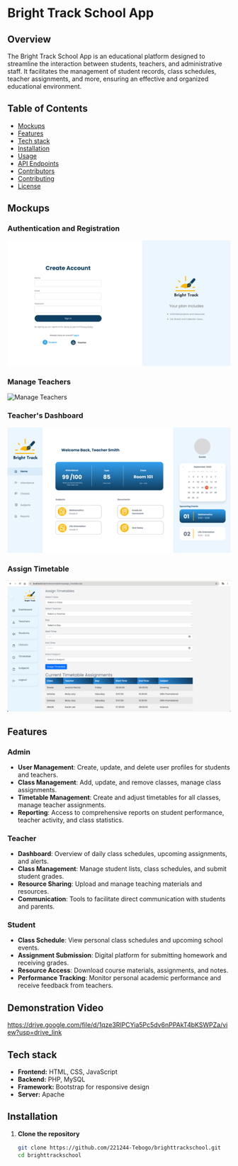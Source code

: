 # Bright Track School App

## Overview

The Bright Track School App is an educational platform designed to streamline the interaction between students, teachers, and administrative staff. It facilitates the management of student records, class schedules, teacher assignments, and more, ensuring an effective and organized educational environment.

## Table of Contents
- [Mockups](#mockups)
- [Features](#features)
- [Tech stack](#tech-stack)
- [Installation](#installation)
- [Usage](#usage)
- [API Endpoints](#api-endpoints)
- [Contributors](#contributors)
- [Contributing](#contributing)
- [License](#license)

## Mockups

### Authentication and Registration
![Authentication and Registration](mockups/auth-register.jpg)

### Manage Teachers
![Manage Teachers](mockups/manage_teachers.jpg)

### Teacher's Dashboard
![Teacher's Dashboard](mockups/teachers_dashboard.jpg)

### Assign Timetable
![Assign Timetable](mockups/assign_timetable.jpg)

## Features

### Admin
- **User Management**: Create, update, and delete user profiles for students and teachers.
- **Class Management**: Add, update, and remove classes, manage class assignments.
- **Timetable Management**: Create and adjust timetables for all classes, manage teacher assignments.
- **Reporting**: Access to comprehensive reports on student performance, teacher activity, and class statistics.

### Teacher
- **Dashboard**: Overview of daily class schedules, upcoming assignments, and alerts.
- **Class Management**: Manage student lists, class schedules, and submit student grades.
- **Resource Sharing**: Upload and manage teaching materials and resources.
- **Communication**: Tools to facilitate direct communication with students and parents.

### Student
- **Class Schedule**: View personal class schedules and upcoming school events.
- **Assignment Submission**: Digital platform for submitting homework and receiving grades.
- **Resource Access**: Download course materials, assignments, and notes.
- **Performance Tracking**: Monitor personal academic performance and receive feedback from teachers.

## Demonstration Video
https://drive.google.com/file/d/1qze3RlPCYia5Pc5dv6nPPAkT4bKSWPZa/view?usp=drive_link

## Tech stack
- **Frontend:** HTML, CSS, JavaScript
- **Backend:** PHP, MySQL
- **Framework:** Bootstrap for responsive design
- **Server:** Apache

## Installation

1. **Clone the repository**
   ```bash
   git clone https://github.com/221244-Tebogo/brighttrackschool.git
   cd brighttrackschool
